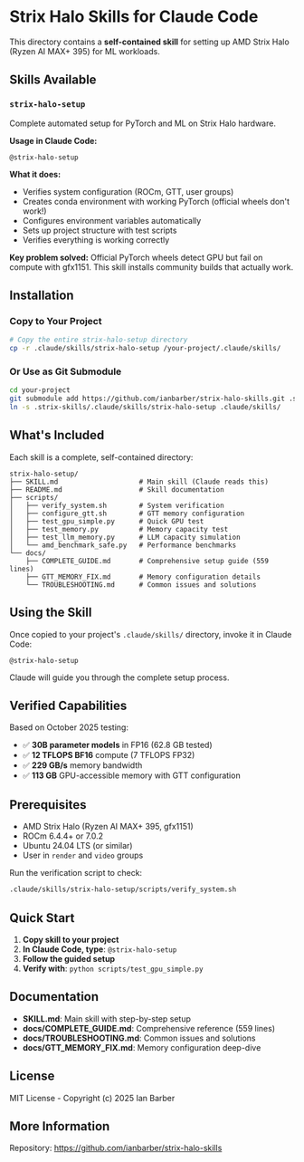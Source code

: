 # Strix Halo Skills for Claude Code

This directory contains a **self-contained skill** for setting up AMD Strix Halo (Ryzen AI MAX+ 395) for ML workloads.

## Skills Available

### `strix-halo-setup`

Complete automated setup for PyTorch and ML on Strix Halo hardware.

**Usage in Claude Code:**
```
@strix-halo-setup
```

**What it does:**
- Verifies system configuration (ROCm, GTT, user groups)
- Creates conda environment with working PyTorch (official wheels don't work!)
- Configures environment variables automatically
- Sets up project structure with test scripts
- Verifies everything is working correctly

**Key problem solved:** Official PyTorch wheels detect GPU but fail on compute with gfx1151. This skill installs community builds that actually work.

## Installation

### Copy to Your Project

```bash
# Copy the entire strix-halo-setup directory
cp -r .claude/skills/strix-halo-setup /your-project/.claude/skills/
```

### Or Use as Git Submodule

```bash
cd your-project
git submodule add https://github.com/ianbarber/strix-halo-skills.git .strix-skills
ln -s .strix-skills/.claude/skills/strix-halo-setup .claude/skills/
```

## What's Included

Each skill is a complete, self-contained directory:

```
strix-halo-setup/
├── SKILL.md                    # Main skill (Claude reads this)
├── README.md                   # Skill documentation
├── scripts/
│   ├── verify_system.sh        # System verification
│   ├── configure_gtt.sh        # GTT memory configuration
│   ├── test_gpu_simple.py      # Quick GPU test
│   ├── test_memory.py          # Memory capacity test
│   ├── test_llm_memory.py      # LLM capacity simulation
│   └── amd_benchmark_safe.py   # Performance benchmarks
└── docs/
    ├── COMPLETE_GUIDE.md       # Comprehensive setup guide (559 lines)
    ├── GTT_MEMORY_FIX.md       # Memory configuration details
    └── TROUBLESHOOTING.md      # Common issues and solutions
```

## Using the Skill

Once copied to your project's `.claude/skills/` directory, invoke it in Claude Code:

```
@strix-halo-setup
```

Claude will guide you through the complete setup process.

## Verified Capabilities

Based on October 2025 testing:

- ✅ **30B parameter models** in FP16 (62.8 GB tested)
- ✅ **12 TFLOPS BF16** compute (7 TFLOPS FP32)
- ✅ **229 GB/s** memory bandwidth
- ✅ **113 GB** GPU-accessible memory with GTT configuration

## Prerequisites

- AMD Strix Halo (Ryzen AI MAX+ 395, gfx1151)
- ROCm 6.4.4+ or 7.0.2
- Ubuntu 24.04 LTS (or similar)
- User in `render` and `video` groups

Run the verification script to check:
```bash
.claude/skills/strix-halo-setup/scripts/verify_system.sh
```

## Quick Start

1. **Copy skill to your project**
2. **In Claude Code, type**: `@strix-halo-setup`
3. **Follow the guided setup**
4. **Verify with**: `python scripts/test_gpu_simple.py`

## Documentation

- **SKILL.md**: Main skill with step-by-step setup
- **docs/COMPLETE_GUIDE.md**: Comprehensive reference (559 lines)
- **docs/TROUBLESHOOTING.md**: Common issues and solutions
- **docs/GTT_MEMORY_FIX.md**: Memory configuration deep-dive

## License

MIT License - Copyright (c) 2025 Ian Barber

## More Information

Repository: https://github.com/ianbarber/strix-halo-skills
